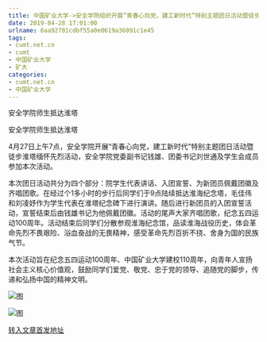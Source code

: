 ```yaml
---
title: 中国矿业大学->安全学院组织开展“青春心向党，建工新时代”特别主题团日活动暨徒步淮塔缅怀先烈活动 | cumt.net.cn
date: 2019-04-28 17:01:00
urlname: 6aa92701cdbf55a0e0619a36091c1e45
tags: 
- cumt.net.cn
- cumt
- 中国矿业大学
- 矿大
categories:
- cumt.net.cn
- 中国矿业大学
---
```


安全学院师生抵达淮塔

安全学院师生抵达淮塔

4月27日上午7点，安全学院开展“青春心向党，建工新时代”特别主题团日活动暨徒步淮塔缅怀先烈活动，安全学院党委副书记钱雄、团委书记刘世通及学生会成员参加本次活动。

本次团日活动共分为四个部分：院学生代表讲话、入团宣誓、为新团员佩戴团徽及齐唱团歌。在经过个1多小时的步行后同学们于9点陆续抵达淮海纪念塔，毛佳伟和刘凌妤作为学生代表在淮塔纪念碑下进行演讲。随后进行新团员的入团宣誓活动，宣誓结束后由钱雄书记为他佩戴团徽。活动的尾声大家齐唱团歌，纪念五四运动100周年。活动结束后同学们分散参观淮海纪念馆，品读淮海战役历史，体会革命先烈不畏艰险、浴血奋战的无畏精神，感受革命先烈百折不挠、舍身为国的民族气节。

本次活动旨在纪念五四运动100周年、中国矿业大学建校110周年，向青年人宣扬社会主义核心价值观，鼓励同学们爱党、敬党、忠于党的领导、追随党的脚步，传递和弘扬中国的精神文明。

![图](http://xwzx.cumt.edu.cn/_upload/article/images/d6/59/c2c184284e42a7887b8515ec5864/39a6be9b-2c76-4b49-acf5-55a5f54a6e5a.jpeg)

![图](http://xwzx.cumt.edu.cn/_upload/article/images/d6/59/c2c184284e42a7887b8515ec5864/456b93f4-8491-4a90-aa03-13bb3ce85648.jpeg)

[转入文章首发地址](http://xwzx.cumt.edu.cn/f8/22/c523a522274/page.htm)